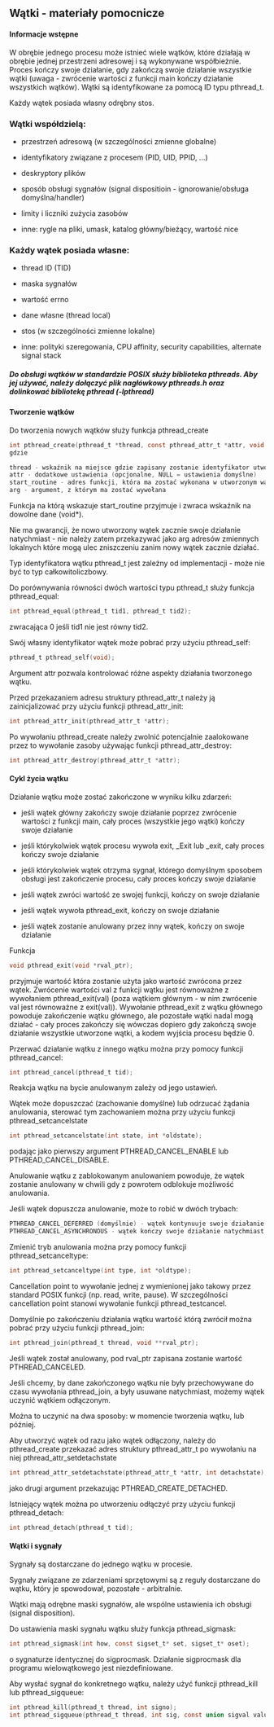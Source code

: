 ## Wątki - materiały pomocnicze
#### Informacje wstępne
W obrębie jednego procesu może istnieć wiele wątków, które działają w obrębie jednej przestrzeni adresowej
 i są wykonywane współbieżnie. Proces kończy swoje działanie, gdy zakończą swoje działanie wszystkie wątki
(uwaga - zwrócenie wartości z funkcji main kończy działanie wszystkich wątków). Wątki są identyfikowane za pomocą ID typu pthread_t.
   
Każdy wątek posiada własny odrębny stos.

### Wątki współdzielą:

- przestrzeń adresową (w szczególności zmienne globalne)

- identyfikatory związane z procesem (PID, UID, PPID, ...)

- deskryptory plików

- sposób obsługi sygnałów (signal dispositioin - ignorowanie/obsługa domyślna/handler)

- limity i liczniki zużycia zasobów

- inne: rygle na pliki, umask, katalog główny/bieżący, wartość nice

### Każdy wątek posiada własne:

- thread ID (TID)

- maska sygnałów

- wartość errno

- dane własne (thread local)

- stos (w szczególności zmienne lokalne)

- inne: polityki szeregowania, CPU affinity, security capabilities, alternate signal stack


##### Do obsługi wątków w standardzie POSIX służy biblioteka pthreads. Aby jej używać, należy dołączyć plik nagłówkowy pthreads.h oraz dolinkować bibliotekę pthread (-lpthread)

#### Tworzenie wątków
Do tworzenia nowych wątków służy funkcja pthread_create
```C
int pthread_create(pthread_t *thread, const pthread_attr_t *attr, void *(*start_routine) (void *), void *arg)
gdzie

thread - wskaźnik na miejsce gdzie zapisany zostanie identyfikator utworzonego wątku
attr - dodatkowe ustawienia (opcjonalne, NULL = ustawienia domyślne)
start_routine - adres funkcji, która ma zostać wykonana w utworzonym wątku
arg - argument, z którym ma zostać wywołana
```

Funkcja na którą wskazuje start_routine przyjmuje i zwraca wskaźnik na dowolne dane (void*).
 
 Nie ma gwarancji, że nowo utworzony wątek zacznie swoje działanie natychmiast - nie należy zatem przekazywać jako arg adresów zmiennych lokalnych 
 które mogą ulec zniszczeniu zanim nowy wątek zacznie działać.

Typ identyfikatora wątku pthread_t jest zależny od implementacji - może nie być to typ całkowitoliczbowy. 

Do porównywania równości dwóch wartości typu pthread_t służy funkcja pthread_equal:

```C
int pthread_equal(pthread_t tid1, pthread_t tid2);
```
zwracająca 0 jeśli tid1 nie jest równy tid2. 

Swój własny identyfikator wątek może pobrać przy użyciu pthread_self:

```C
pthread_t pthread_self(void);
```
Argument attr pozwala kontrolować różne aspekty działania tworzonego wątku.

Przed przekazaniem adresu struktury pthread_attr_t należy ją zainicjalizować przy użyciu funkcji pthread_attr_init:

```C
int pthread_attr_init(pthread_attr_t *attr);
```
Po wywołaniu pthread_create należy zwolnić potencjalnie zaalokowane przez to wywołanie zasoby używając funkcji pthread_attr_destroy:

```C
int pthread_attr_destroy(pthread_attr_t *attr);
```

#### Cykl życia wątku

Działanie wątku może zostać zakończone w wyniku kilku zdarzeń:

- jeśli wątek główny zakończy swoje działanie poprzez zwrócenie wartości z funkcji main, cały proces (wszystkie jego wątki) kończy swoje działanie

- jeśli którykolwiek wątek procesu wywoła exit, _Exit lub _exit, cały proces kończy swoje działanie

- jeśli którykolwiek wątek otrzyma sygnał, którego domyślnym sposobem obsługi jest zakończenie procesu, cały proces kończy swoje działanie

- jeśli wątek zwróci wartość ze swojej funkcji, kończy on swoje działanie

- jeśli wątek wywoła pthread_exit, kończy on swoje działanie

- jeśli wątek zostanie anulowany przez inny wątek, kończy on swoje działanie

Funkcja

```C
void pthread_exit(void *rval_ptr);
```
przyjmuje wartość która zostanie użyta jako wartość zwrócona przez wątek. Zwrócenie wartości val z funkcji wątku jest równoważne z wywołaniem pthread_exit(val) (poza wątkiem głównym - w nim zwrócenie val jest równoważne z exit(val)). Wywołanie pthread_exit z wątku głównego powoduje zakończenie wątku głównego, ale pozostałe wątki nadal mogą działać - cały proces zakończy się wówczas dopiero gdy zakończą swoje działanie wszystkie utworzone wątki, a kodem wyjścia procesu będzie 0.

Przerwać działanie wątku z innego wątku można przy pomocy funkcji pthread_cancel:

```C
int pthread_cancel(pthread_t tid);
```
Reakcja wątku na bycie anulowanym zależy od jego ustawień. 

Wątek może dopuszczać (zachowanie domyślne) lub odrzucać żądania anulowania, sterować tym zachowaniem można przy użyciu funkcji pthread_setcancelstate

```C
int pthread_setcancelstate(int state, int *oldstate);
```
podając jako pierwszy argument PTHREAD_CANCEL_ENABLE lub PTHREAD_CANCEL_DISABLE. 

Anulowanie wątku z zablokowanym anulowaniem powoduje, że wątek zostanie anulowany w chwili gdy z powrotem odblokuje możliwość anulowania. 

Jeśli wątek dopuszcza anulowanie, może to robić w dwóch trybach:

```C
PTHREAD_CANCEL_DEFERRED (domyślnie) - wątek kontynuuje swoje działanie do momentu napotkania tzw. cancellation point
PTHREAD_CANCEL_ASYNCHRONOUS - wątek kończy swoje działanie natychmiast
```
Zmienić tryb anulowania można przy pomocy funkcji pthread_setcanceltype:
```C
int pthread_setcanceltype(int type, int *oldtype);
```
Cancellation point to wywołanie jednej z wymienionej jako takowy przez standard POSIX funkcji (np. read, write, pause). W szczególności cancellation point stanowi wywołanie funkcji pthread_testcancel.

Domyślnie po zakończeniu działania wątku wartość którą zwrócił można pobrać przy użyciu funkcji pthread_join:
```C
int pthread_join(pthread_t thread, void **rval_ptr);
```
Jeśli wątek został anulowany, pod rval_ptr zapisana zostanie wartość PTHREAD_CANCELED. 

Jeśli chcemy, by dane zakończonego wątku nie były przechowywane do czasu wywołania pthread_join, a były usuwane natychmiast, możemy wątek uczynić wątkiem odłączonym. 

Można to uczynić na dwa sposoby: w momencie tworzenia wątku, lub później.

Aby utworzyć wątek od razu jako wątek odłączony, 
należy do pthread_create przekazać adres struktury pthread_attr_t po wywołaniu na niej pthread_attr_setdetachstate

```C
int pthread_attr_setdetachstate(pthread_attr_t *attr, int detachstate);
```
jako drugi argument przekazując PTHREAD_CREATE_DETACHED.


Istniejący wątek można po utworzeniu odłączyć przy użyciu funkcji pthread_detach:

```C
int pthread_detach(pthread_t tid);
```

#### Wątki i sygnały
Sygnały są dostarczane do jednego wątku w procesie. 

Sygnały związane ze zdarzeniami sprzętowymi są z reguły dostarczane do wątku, który je spowodował, pozostałe - arbitralnie.

Wątki mają odrębne maski sygnałów, ale wspólne ustawienia ich obsługi (signal disposition).
 
Do ustawienia maski sygnału wątku służy funkcja pthread_sigmask:
```C
int pthread_sigmask(int how, const sigset_t* set, sigset_t* oset);
```
o sygnaturze identycznej do sigprocmask. Działanie sigprocmask dla programu wielowątkowego jest niezdefiniowane.

Aby wysłać sygnał do konkretnego wątku, należy użyć funkcji pthread_kill lub pthread_sigqueue: 
```C
int pthread_kill(pthread_t thread, int signo);
int pthread_sigqueue(pthread_t thread, int sig, const union sigval value);
```